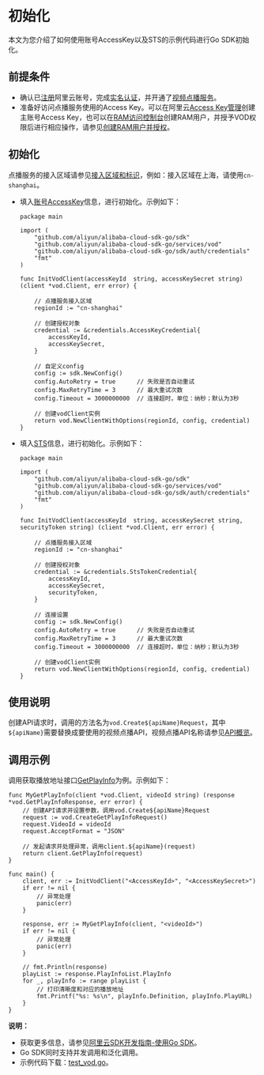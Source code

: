 # 初始化

本文为您介绍了如何使用账号AccessKey以及STS的示例代码进行Go SDK初始化。

## 前提条件

-   确认已[注册](https://account.aliyun.com/register/register.htm?spm=a2c4g.11186623.2.13.2a123bd95a5EuV&oauth_callback=https%3A%2F%2Fvod.console.aliyun.com%2F&lang=zh)阿里云账号，完成[实名认证](https://help.aliyun.com/knowledge_list/37170.html?spm=a2c4g.11186623.2.14.2a123bd95a5EuV)，并开通了[视频点播服务](https://www.aliyun.com/product/vod?spm=a2c4g.11186623.2.15.2a123bd95a5EuV)。
-   准备好访问点播服务使用的Access Key。可以在阿里云[Access Key管理](https://usercenter.console.aliyun.com/#/manage/ak)创建主账号Access Key，也可以在[RAM访问控制台](https://ram.console.aliyun.com/?spm=a2c4g.11186623.2.17.2a123bd95a5EuV#/user/list)创建RAM用户，并授予VOD权限后进行相应操作，请参见[创建RAM用户并授权](/cn.zh-CN/开发指南/账号和授权/创建RAM用户并授权.md)。

## 初始化

点播服务的接入区域请参见[接入区域和标识](/cn.zh-CN/开发指南/点播中心和访问域名.md)，例如：接入区域在上海，请使用`cn-shanghai`。

-   填入[账号AccessKey](/cn.zh-CN/开发指南/账号和授权/创建RAM用户并授权.md)信息，进行初始化。示例如下：

    ```
    package main
    
    import (
        "github.com/aliyun/alibaba-cloud-sdk-go/sdk"
        "github.com/aliyun/alibaba-cloud-sdk-go/services/vod"
        "github.com/aliyun/alibaba-cloud-sdk-go/sdk/auth/credentials"
        "fmt"
    )
    
    func InitVodClient(accessKeyId  string, accessKeySecret string) (client *vod.Client, err error) {
    
        // 点播服务接入区域
        regionId := "cn-shanghai"
    
        // 创建授权对象
        credential := &credentials.AccessKeyCredential{
            accessKeyId,
            accessKeySecret,
        }
    
        // 自定义config
        config := sdk.NewConfig()
        config.AutoRetry = true      // 失败是否自动重试
        config.MaxRetryTime = 3      // 最大重试次数
        config.Timeout = 3000000000  // 连接超时，单位：纳秒；默认为3秒
    
        // 创建vodClient实例
        return vod.NewClientWithOptions(regionId, config, credential)
    }
    ```

-   填入[STS](/cn.zh-CN/开发指南/账号和授权/创建角色并进行STS临时授权.md)信息，进行初始化。示例如下：

    ```
    package main
    
    import (
        "github.com/aliyun/alibaba-cloud-sdk-go/sdk"
        "github.com/aliyun/alibaba-cloud-sdk-go/services/vod"
        "github.com/aliyun/alibaba-cloud-sdk-go/sdk/auth/credentials"
        "fmt"
    )
    
    func InitVodClient(accessKeyId  string, accessKeySecret string, securityToken string) (client *vod.Client, err error) {
    
        // 点播服务接入区域
        regionId := "cn-shanghai"
    
        // 创建授权对象
        credential := &credentials.StsTokenCredential{
            accessKeyId,
            accessKeySecret,
            securityToken,
        }
    
        // 连接设置
        config := sdk.NewConfig()
        config.AutoRetry = true      // 失败是否自动重试
        config.MaxRetryTime = 3      // 最大重试次数
        config.Timeout = 3000000000  // 连接超时，单位：纳秒；默认为3秒
    
        // 创建vodClient实例
        return vod.NewClientWithOptions(regionId, config, credential)
    }
    ```


## 使用说明

创建API请求时，调用的方法名为`vod.Create${apiName}Request`，其中`${apiName}`需要替换成要使用的视频点播API，视频点播API名称请参见[API概览](/cn.zh-CN/服务端API/API概览.md)。

## 调用示例

调用获取播放地址接口[GetPlayInfo](/cn.zh-CN/服务端API/音视频播放/获取视频播放地址.md)为例。示例如下：

```
func MyGetPlayInfo(client *vod.Client, videoId string) (response *vod.GetPlayInfoResponse, err error) {
    // 创建API请求并设置参数，调用vod.Create${apiName}Request
    request := vod.CreateGetPlayInfoRequest()
    request.VideoId = videoId
    request.AcceptFormat = "JSON"

    // 发起请求并处理异常，调用client.${apiName}(request)
    return client.GetPlayInfo(request)
}

func main() {
    client, err := InitVodClient("<AccessKeyId>", "<AccessKeySecret>")
    if err != nil {
        // 异常处理
        panic(err)
    }

    response, err := MyGetPlayInfo(client, "<videoId>")
    if err != nil {
        // 异常处理
        panic(err)
    }

    // fmt.Println(response)
    playList := response.PlayInfoList.PlayInfo
    for _, playInfo := range playList {
        // 打印清晰度和对应的播放地址
        fmt.Printf("%s: %s\n", playInfo.Definition, playInfo.PlayURL)
    }
}
```

**说明：**

-   获取更多信息，请参见[阿里云SDK开发指南-使用Go SDK]()。
-   Go SDK同时支持并发调用和泛化调用。
-   示例代码下载：[test\_vod.go](https://docs-aliyun.cn-hangzhou.oss.aliyun-inc.com/assets/attach/87264/cn_zh/1533550966288/test_vod.go)。

